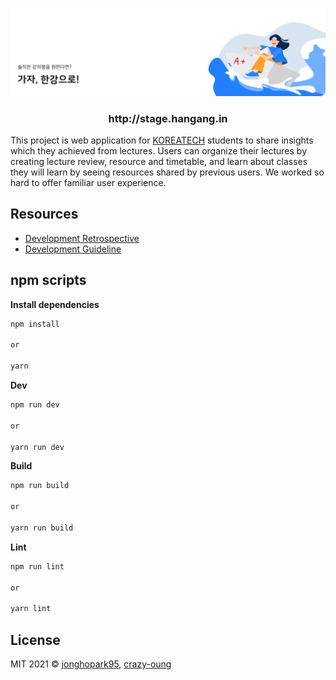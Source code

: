 ![GitHub Banner](https://raw.githubusercontent.com/BCSDLab/HANGANG_FRONT_END/develop/.github/images/hangang-banner.png)

<h3 align="center">http://stage.hangang.in</h3>

This project is web application for [KOREATECH](https://www.koreatech.ac.kr/eng/Main.do) students to share insights which they achieved from lectures. Users can organize their lectures by creating lecture review, resource and timetable, and learn about classes they will learn by seeing resources shared by previous users. We worked so hard to offer familiar user experience.

## Resources

- [Development Retrospective](https://jhpa.tistory.com/4)
- [Development Guideline](https://hangang-storage.s3.ap-northeast-2.amazonaws.com/assets/2021.03.16+%E1%84%92%E1%85%A1%E1%86%AB%E1%84%80%E1%85%A1%E1%86%BC+%E1%84%91%E1%85%B3%E1%84%85%E1%85%A9%E1%84%8C%E1%85%A6%E1%86%A8%E1%84%90%E1%85%B3+Guideline.pdf)

## npm scripts

**Install dependencies**

```zsh
npm install

or

yarn
```

**Dev**

```zsh
npm run dev

or

yarn run dev
```

**Build**

```zsh
npm run build

or

yarn run build
```

**Lint**

```zsh
npm run lint

or

yarn lint
```

## License

MIT 2021 © [jonghopark95](https://github.com/jonghopark95), [crazy-oung](https://github.com/crazy-oung)
